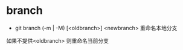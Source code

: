 # branch

* git branch \(-m \| -M\) \[&lt;oldbranch&gt;\] &lt;newbranch&gt; 重命名本地分支

如果不提供&lt;oldbranch&gt; 则重命名当前分支



